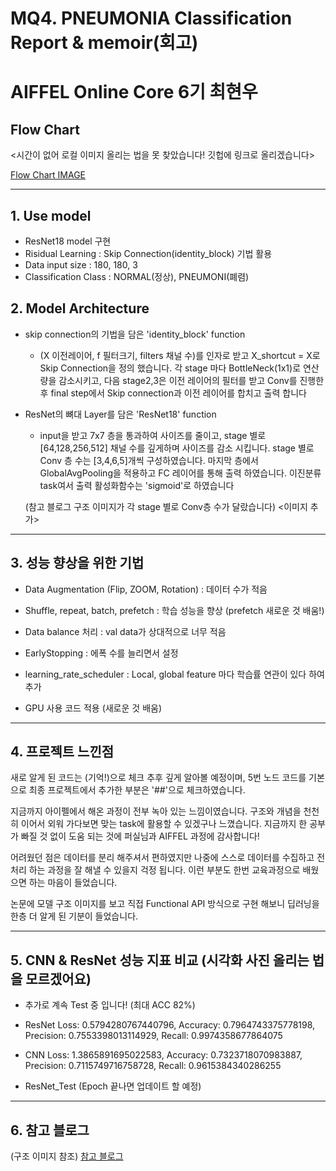 # MQ4. PNEUMONIA Classification Report & memoir(회고)

# AIFFEL Online Core 6기 최현우

## Flow Chart
<시간이 없어 로컬 이미지 올리는 법을 못 찾았습니다! 깃헙에 링크로 올리겠습니다>

[Flow Chart IMAGE](https://github.com/HWMV/AIFFEL_Quest1/blob/master/Main_quest/Main_quest4/%EC%8A%A4%ED%81%AC%EB%A6%B0%EC%83%B7%202023-11-09%20%EC%98%A4%ED%9B%84%205.06.39.png)

---
## 1. Use model
* ResNet18 model 구현
* Risidual Learning : Skip Connection(identity_block) 기법 활용
* Data input size : 180, 180, 3
* Classification Class : NORMAL(정상), PNEUMONI(폐렴)

## 2. Model Architecture
* skip connection의 기법을 담은 'identity_block' function
  * (X 이전레이어, f 필터크기, filters 채널 수)를 인자로 받고 X_shortcut = X로 Skip Connection을 정의 했습니다. 각 stage 마다 BottleNeck(1x1)로 연산량을 감소시키고, 다음 stage2,3은 이전 레이어의 필터를 받고 Conv를 진행한 후 final step에서 Skip connection과 이전 레이어를 합치고 출력 합니다 

* ResNet의 뼈대 Layer를 담은 'ResNet18' function
  * input을 받고 7x7 층을 통과하여 사이즈를 줄이고, stage 별로 [64,128,256,512] 채널 수를 깊게하며 사이즈를 감소 시킵니다. stage 별로 Conv 층 수는 [3,4,6,5]개씩 구성하였습니다. 마지막 층에서 GlobalAvgPooling을 적용하고 FC 레이어를 통해 출력 하였습니다. 이진분류 task여서 출력 활성화함수는 'sigmoid'로 하였습니다

  (참고 블로그 구조 이미지가 각 stage 별로 Conv층 수가 달랐습니다)
<이미지 추가>

---
## 3. 성능 향상을 위한 기법
* Data Augmentation (Flip, ZOOM, Rotation) : 데이터 수가 적음

* Shuffle, repeat, batch, prefetch : 학습 성능을 향상 (prefetch 새로운 것 배움!)

* Data balance 처리 : val data가 상대적으로 너무 적음

* EarlyStopping : 에폭 수를 늘리면서 설정

* learning_rate_scheduler : Local, global feature 마다 학습률 연관이 있다 하여 추가

* GPU 사용 코드 적용 (새로운 것 배움)

---
## 4. 프로젝트 느낀점

새로 알게 된 코드는 (기억!)으로 체크 추후 깊게 알아볼 예정이며, 5번 노드 코드를 기본으로 최종 프로젝트에서 추가한 부분은 '##'으로 체크하였습니다.

지금까지 아이펠에서 해온 과정이 전부 녹아 있는 느낌이였습니다. 구조와 개념을 천천히 이어서 외워 가다보면 맞는 task에 활용할 수 있겠구나 느꼈습니다. 지금까지 한 공부가 빠질 것 없이 도움 되는 것에 퍼실님과 AIFFEL 과정에 감사합니다!

어려웠던 점은 데이터를 분리 해주셔서 편하였지만 나중에 스스로 데이터를 수집하고 전처리 하는 과정을 잘 해낼 수 있을지 걱정 됩니다. 이런 부분도 한번 교육과정으로 배웠으면 하는 마음이 들었습니다.

논문에 모델 구조 이미지를 보고 직접 Functional API 방식으로 구현 해보니 딥러닝을 한층 더 알게 된 기분이 들었습니다.

---
## 5. CNN & ResNet 성능 지표 비교 (시각화 사진 올리는 법을 모르겠어요)
* 추가로 계속 Test 중 입니다! (최대 ACC 82%)
  
* ResNet
Loss: 0.5794280767440796,
Accuracy: 0.7964743375778198,
Precision: 0.7553398013114929,
Recall: 0.9974358677864075

* CNN
Loss: 1.3865891695022583,
Accuracy: 0.7323718070983887,
Precision: 0.7115749716758728,
Recall: 0.9615384340286255

* ResNet_Test (Epoch 끝나면 업데이트 할 예정)


---
## 6. 참고 블로그
(구조 이미지 참조)
[참고 블로그](https://wjunsea.tistory.com/99)
